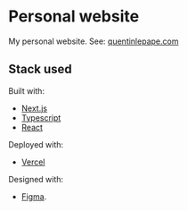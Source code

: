 # Personal website

My personal website. See: [quentinlepape.com](https://www.quentinlepape.com/)

## Stack used

Built with:

- [Next.js](https://nextjs.org/)
- [Typescript](https://www.typescriptlang.org/)
- [React](https://react.dev/)

Deployed with:

- [Vercel](https://vercel.com/)

Designed with:

- [Figma](https://www.figma.com/).
